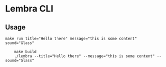 # Lembra CLI

## Usage

```shell
make run title="Hello there" message="this is some content" sound="Glass"
```

```shell
    make build
    ./lembra --title="Hello there" --message="this is some content" --sound="Glass"
```